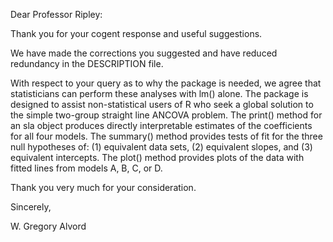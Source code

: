 Dear Professor Ripley:

Thank you for your cogent response and useful suggestions.  

We have made the corrections you suggested and have reduced redundancy in the DESCRIPTION file.  	

With respect to your query as to why the package is needed, we agree that statisticians can perform these analyses with lm() alone.  The package is designed to assist non-statistical users of R who seek a global solution to the simple two-group straight line ANCOVA problem.  The print() method for an sla object produces directly interpretable estimates of the coefficients for all four models.  The summary() method provides tests of fit for the three null hypotheses of: (1) equivalent data sets, (2) equivalent slopes, and (3) equivalent intercepts.  The plot() method provides plots of the data with fitted lines from models A, B, C, or D. 

Thank you very much for your consideration.  

Sincerely,

W. Gregory Alvord

